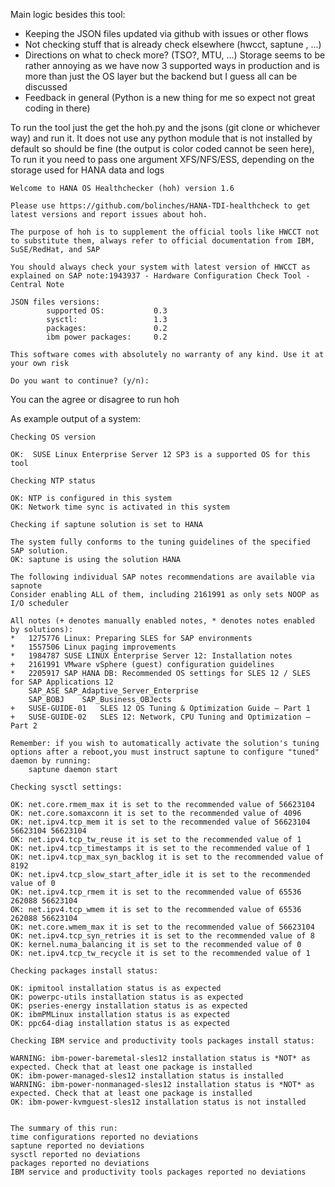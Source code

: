 Main logic besides this tool:
- Keeping the JSON files updated via github with issues or other flows
- Not checking stuff that is already check elsewhere (hwcct, saptune , ...)
- Directions on what to check more? (TSO?, MTU, ...) Storage seems to be rather annoying as we have now 3 supported ways in production and is more than just the OS layer but the backend but I guess all can be discussed
- Feedback in general (Python is a new thing for me so expect not great coding in there)

To run the tool just the get the hoh.py and the jsons (git clone or whichever way) and run it. It does not use any python module that is not installed by default so should be fine (the output is color coded cannot be seen here), To run it you need to pass one argument XFS/NFS/ESS, depending on the storage used for HANA data and logs
```
Welcome to HANA OS Healthchecker (hoh) version 1.6

Please use https://github.com/bolinches/HANA-TDI-healthcheck to get latest versions and report issues about hoh.

The purpose of hoh is to supplement the official tools like HWCCT not to substitute them, always refer to official documentation from IBM, SuSE/RedHat, and SAP

You should always check your system with latest version of HWCCT as explained on SAP note:1943937 - Hardware Configuration Check Tool - Central Note

JSON files versions:
        supported OS:           0.3
        sysctl:                 1.3
        packages:               0.2
        ibm power packages:     0.2

This software comes with absolutely no warranty of any kind. Use it at your own risk

Do you want to continue? (y/n):
 ```

You can the agree or disagree to run hoh

As example output of a system:

```
Checking OS version

OK:  SUSE Linux Enterprise Server 12 SP3 is a supported OS for this tool

Checking NTP status

OK: NTP is configured in this system
OK: Network time sync is activated in this system

Checking if saptune solution is set to HANA

The system fully conforms to the tuning guidelines of the specified SAP solution.
OK: saptune is using the solution HANA

The following individual SAP notes recommendations are available via sapnote
Consider enabling ALL of them, including 2161991 as only sets NOOP as I/O scheduler

All notes (+ denotes manually enabled notes, * denotes notes enabled by solutions):
*	1275776	Linux: Preparing SLES for SAP environments
*	1557506	Linux paging improvements
*	1984787	SUSE LINUX Enterprise Server 12: Installation notes
+	2161991	VMware vSphere (guest) configuration guidelines
*	2205917	SAP HANA DB: Recommended OS settings for SLES 12 / SLES for SAP Applications 12
	SAP_ASE	SAP_Adaptive_Server_Enterprise
	SAP_BOBJ	SAP_Business_OBJects
+	SUSE-GUIDE-01	SLES 12 OS Tuning & Optimization Guide – Part 1
+	SUSE-GUIDE-02	SLES 12: Network, CPU Tuning and Optimization – Part 2

Remember: if you wish to automatically activate the solution's tuning options after a reboot,you must instruct saptune to configure "tuned" daemon by running:
    saptune daemon start

Checking sysctl settings:

OK: net.core.rmem_max it is set to the recommended value of 56623104
OK: net.core.somaxconn it is set to the recommended value of 4096
OK: net.ipv4.tcp_mem it is set to the recommended value of 56623104 56623104 56623104
OK: net.ipv4.tcp_tw_reuse it is set to the recommended value of 1
OK: net.ipv4.tcp_timestamps it is set to the recommended value of 1
OK: net.ipv4.tcp_max_syn_backlog it is set to the recommended value of 8192
OK: net.ipv4.tcp_slow_start_after_idle it is set to the recommended value of 0
OK: net.ipv4.tcp_rmem it is set to the recommended value of 65536 262088 56623104
OK: net.ipv4.tcp_wmem it is set to the recommended value of 65536 262088 56623104
OK: net.core.wmem_max it is set to the recommended value of 56623104
OK: net.ipv4.tcp_syn_retries it is set to the recommended value of 8
OK: kernel.numa_balancing it is set to the recommended value of 0
OK: net.ipv4.tcp_tw_recycle it is set to the recommended value of 1

Checking packages install status:

OK: ipmitool installation status is as expected
OK: powerpc-utils installation status is as expected
OK: pseries-energy installation status is as expected
OK: ibmPMLinux installation status is as expected
OK: ppc64-diag installation status is as expected

Checking IBM service and productivity tools packages install status:

WARNING: ibm-power-baremetal-sles12 installation status is *NOT* as expected. Check that at least one package is installed
OK: ibm-power-managed-sles12 installation status is installed
WARNING: ibm-power-nonmanaged-sles12 installation status is *NOT* as expected. Check that at least one package is installed
OK: ibm-power-kvmguest-sles12 installation status is not installed


The summary of this run:
time configurations reported no deviations
saptune reported no deviations
sysctl reported no deviations
packages reported no deviations
IBM service and productivity tools packages reported no deviations
```
